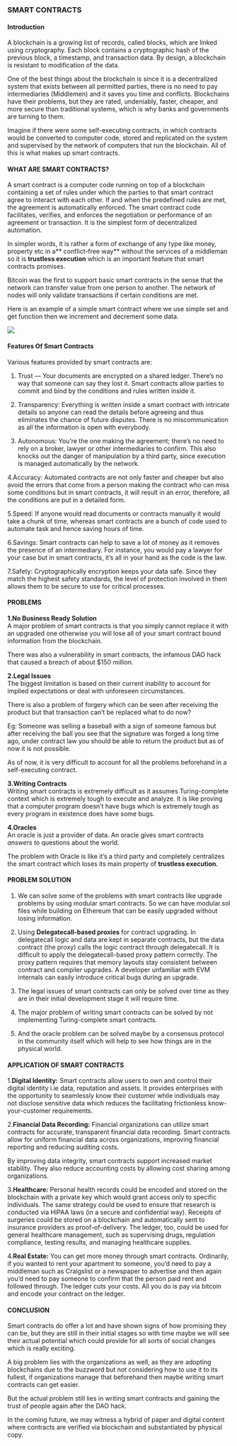 ### **SMART CONTRACTS**

#### **Introduction**

A blockchain is a growing list of records, called blocks, which are linked using
cryptography. Each block contains a cryptographic hash of the previous block, a
timestamp, and transaction data. By design, a blockchain is resistant to
modification of the data.

One of the best things about the blockchain is since it is a decentralized
system that exists between all permitted parties, there is no need to pay
intermediaries (Middlemen) and it saves you time and conflicts. Blockchains have
their problems, but they are rated, undeniably, faster, cheaper, and more secure
than traditional systems, which is why banks and governments are turning to
them.

Imagine if there were some self-executing contracts, in which contracts would be
converted to computer code, stored and replicated on the system and supervised
by the network of computers that run the blockchain. All of this is what makes
up smart contracts.

#### **WHAT ARE SMART CONTRACTS?**

A smart contract is a computer code running on top of a blockchain containing a
set of rules under which the parties to that smart contract agree to interact
with each other. If and when the predefined rules are met, the agreement is
automatically enforced. The smart contract code facilitates, verifies, and
enforces the negotiation or performance of an agreement or transaction. It is
the simplest form of decentralized automation.

In simpler words, it is rather a form of exchange of any type like money,
property etc in a** conflict-free way** without the services of a middleman so
it is **trustless execution** which is an important feature that smart contracts
promises.

Bitcoin was the first to support basic smart contracts in the sense that the
network can transfer value from one person to another. The network of nodes will
only validate transactions if certain conditions are met.

Here is an example of a simple smart contract where we use simple set and get
function then we increment and decrement some data.

![](https://cdn-images-1.medium.com/max/800/0*t3R3g_wwyDF5YjO8)

#### **Features Of Smart Contracts**

Various features provided by smart contracts are:

1. Trust — Your documents are encrypted on a shared ledger. There’s no way that
someone can say they lost it. Smart contracts allow parties to commit and bind
by the conditions and rules written inside it.

2. Transparency: Everything is written inside a smart contract with intricate
details so anyone can read the details before agreeing and thus eliminates the
chance of future disputes. There is no miscommunication as all the information
is open with everybody.

3. Autonomous: You’re the one making the agreement; there’s no need to rely on a
broker, lawyer or other intermediaries to confirm. This also knocks out the
danger of manipulation by a third party, since execution is managed
automatically by the network.

4.Accuracy: Automated contracts are not only faster and cheaper but also avoid
the errors that come from a person making the contract who can miss some
conditions but in smart contracts, it will result in an error, therefore, all
the conditions are put in a detailed form.

5.Speed: If anyone would read documents or contracts manually it would take a
chunk of time, whereas smart contracts are a bunch of code used to automate task
and hence saving hours of time.

6.Savings: Smart contracts can help to save a lot of money as it removes the
presence of an intermediary. For instance, you would pay a lawyer for your case
but in smart contracts, it’s all in your hand as the code is the law.

7.Safety: Cryptographically encryption keeps your data safe. Since they match
the highest safety standards, the level of protection involved in them allows
them to be secure to use for critical processes.

#### **PROBLEMS**

**1.No Business Ready Solution**<br>
A major problem of smart contracts is that you
simply cannot replace it with an upgraded one otherwise you will lose all of
your smart contract bound information from the blockchain.

There was also a vulnerability in smart contracts, the infamous DAO hack that
caused a breach of about $150 million.

**2.Legal Issues**<br>The biggest limitation is based on their current inability to
account for implied expectations or deal with unforeseen circumstances.

There is also a problem of forgery which can be seen after receiving the product
but that transaction can’t be replaced what to do now?

Eg: Someone was selling a baseball with a sign of someone famous but after
receiving the ball you see that the signature was forged a long time ago, under
contract law you should be able to return the product but as of now it is not
possible.

As of now, it is very difficult to account for all the problems beforehand in a
self-executing contract.

**3.Writing Contracts**<br>Writing smart contracts is extremely difficult as it
assumes Turing-complete context which is extremely tough to execute and analyze.
It is like proving that a computer program doesn’t have bugs which is extremely
tough as every program in existence does have some bugs.

**4.Oracles**<br>An oracle is just a provider of data. An oracle gives smart
contracts *answers* to questions about the world.

The problem with Oracle is like it’s a third party and completely centralizes
the smart contract which loses its main property of **trustless execution.**

#### **PROBLEM SOLUTION**

1. We can solve some of the problems with smart contracts like upgrade problems
by using modular smart contracts. So we can have modular.sol files while
building on Ethereum that can be easily upgraded without losing information.

2. Using **Delegatecall-based proxies** for contract upgrading. In delegatecall
logic and data are kept in separate contracts, but the data contract (the proxy)
calls the logic contract through delegatecall. It is difficult to apply the
delegatecall-based proxy pattern correctly. The proxy pattern requires that
memory layouts stay consistent between contract and compiler upgrades. A
developer unfamiliar with EVM internals can easily introduce critical bugs
during an upgrade.

3. The legal issues of smart contracts can only be solved over time as they are
in their initial development stage it will require time.

4. The major problem of writing smart contracts can be solved by not
implementing Turing-complete smart contracts.

5. And the oracle problem can be solved maybe by a consensus protocol in the
community itself which will help to see how things are in the physical world.

#### **APPLICATION OF SMART CONTRACTS**

1.**Digital Identity:** Smart contracts allow users to own and control their digital
identity i.ie data, reputation and assets. It provides enterprises with the
opportunity to seamlessly know their customer while individuals may not disclose
sensitive data which reduces the facilitating frictionless know-your-customer
requirements.

2.**Financial Data Recording:** Financial organizations can utilize smart contracts
for accurate, transparent financial data recording. Smart contracts allow for
uniform financial data across organizations, improving financial reporting and
reducing auditing costs.

By improving data integrity, smart contracts support increased market stability.
They also reduce accounting costs by allowing cost sharing among organizations.

3.**Healthcare:** Personal health records could be encoded and stored on the
blockchain with a private key which would grant access only to specific
individuals. The same strategy could be used to ensure that research is
conducted via HIPAA laws (in a secure and confidential way). Receipts of
surgeries could be stored on a blockchain and automatically sent to insurance
providers as proof-of-delivery. The ledger, too, could be used for general
healthcare management, such as supervising drugs, regulation compliance, testing
results, and managing healthcare supplies.

4.**Real Estate:** You can get more money through smart contracts. Ordinarily, if
you wanted to rent your apartment to someone, you’d need to pay a middleman such
as Craigslist or a newspaper to advertise and then again you’d need to pay
someone to confirm that the person paid rent and followed through. The ledger
cuts your costs. All you do is pay via bitcoin and encode your contract on the
ledger.

#### **CONCLUSION**

Smart contracts do offer a lot and have shown signs of how promising they can
be, but they are still in their initial stages so with time maybe we will see
their actual potential which could provide for all sorts of social changes which
is really exciting.

A big problem lies with the organizations as well, as they are adopting
blockchains due to the buzzword but not considering how to use it to its
fullest, if organizations manage that beforehand then maybe writing smart
contracts can get easier.

But the actual problem still lies in writing smart contracts and gaining the
trust of people again after the DAO hack.

In the coming future, we may witness a hybrid of paper and digital content where
contracts are verified via blockchain and substantiated by physical copy.

<br> 
